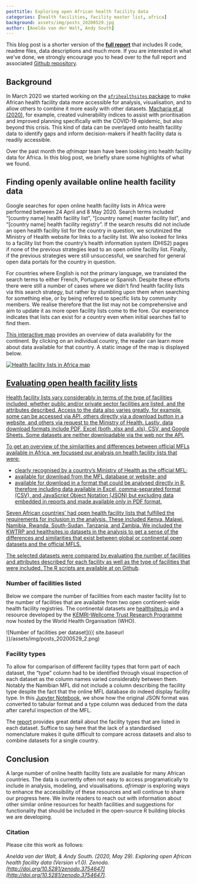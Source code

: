 ```yaml
---
posttitle: Exploring open African health facility data
categories: [health facilities, facility master list, africa]
background: assets/img/posts_20200529.jpg
author: [Anelda van der Walt, Andy South]
---
```


This blog post is a shorter version of the **[full report](https://rpubs.com/anelda/african-mfls)** that includes R code, readme files, data descriptions and much more. If you are interested in what we've done, we strongly encourage you to head over to the full report and associated [Github repository](https://github.com/anelda/african-open-mfls/). 

## Background
In March 2020 we started working on the [`afrihealthsites` package](http://afrimapr.org/code) to make African health facility data more accessible for analysis, visualisation, and to allow others to combine it more easily with other datasets. [Macharia et al (2020)](https://www.medrxiv.org/content/10.1101/2020.05.27.20113803v1), for example, created vulnerability indices to assist with prioritisation and improved planning specifically with the COVID-19 epidemic, but also beyond this crisis. This kind of data can be overlayed onto health facility data to identify gaps and inform decision-makers if health facility data is readily accessible.

Over the past month the _afrimapr_ team have been looking into health facility data for Africa. In this blog post, we briefly share some highlights of what we found.

## Finding openly available online health facility data

Google searches for open online health facility lists in Africa were performed between 24 April and 8 May 2020. Search terms included “[country name] health facility list”, “[country name] master facility list”, and “[country name] health facility registry”. If the search results did not include an open health facility list for the country in question, we scrutinized the Ministry of Health website for links to a facility list. We also looked for links to a facility list from the country’s health information system (DHIS2) pages if none of the previous strategies lead to an open online facility list. Finally, if the previous strategies were still unsuccessful, we searched for general open data portals for the country in question.

For countries where English is not the primary language, we translated the search terms to either French, Portuguese or Spanish. Despite these efforts there were still a number of cases where we didn’t find health facility lists via this search strategy, but rather by stumbling upon them when searching for something else, or by being referred to specific lists by community members. We realise therefore that the list may not be comprehensive and aim to update it as more open facility lists come to the fore. Our experience indicates that lists can exist for a country even when initial searches fail to find them.

[This interactive map](https://rpubs.com/anelda/health-facility-lists-africa-map) provides an overview of data availability for the continent. By clicking on an individual country, the reader can learn more about data available for that country. A static image of the map is displayed below.

<a href="https://rpubs.com/anelda/health-facility-lists-africa-map"><img src="{{ site.baseurl }}/assets/img/posts_20200529_1.png" alt="Health facility lists in Africa map">


## Evaluating open health facility lists 

Health facility lists vary considerably in terms of the type of facilities included, whether public and/or private sector facilities are listed, and the attributes described. Access to the data also varies greatly, for example, some can be accessed via API, others directly via a download button in a website, and others via request to the Ministry of Health. Lastly, data download formats include PDF, Excel (both .xlsx and .xls), CSV, and Google Sheets. Some datasets are neither downloadable via the web nor the API. 

To get an overview of the similarities and differences between official MFLs available in Africa, we focussed our analysis on health facility lists that were:

- clearly recognised by a country’s Ministry of Health as the official MFL;
- available for download from the MFL database or website; and
- available for download in a format that could be analysed directly in R, therefore including data available in Excel, comma-separated format (CSV), and JavaScript Object Notation (JSON) but excluding data embedded in reports and made available only in PDF format.

Seven African countries’ had open health facility lists that fulfilled the requirements for inclusion in the analysis. These included Kenya, Malawi, Namibia, Rwanda, South-Sudan, Tanzania, and Zambia. We included the KWTRP and healthsites.io datasets in the analysis to get a sense of the differences and similarities that exist between global or continental open datasets and the official MFLS.

The selected datasets were compared by evaluating the number of facilities and attributes described for each facility as well as the type of facilities that were included. The R scripts are available at on [Github](https://github.com/anelda/african_open_mfls/).

### Number of facilities listed

Below we compare the number of facilities from each master facility list to the number of facilities that are available from two open continent-wide health facility registries. The continental datasets are [healthsites.io](https://healthsites.io/) and a resource developed by the [KEMRI-Wellcome Trust Research Programme](https://pubmed.ncbi.nlm.nih.gov/31346183/) now hosted by the World Health Organisation (WHO).

![Number of facilities per dataset]({{ site.baseurl }}/assets/img/posts_20200529_2.png)

### Facility types

To allow for comparison of different facility types that form part of each dataset, the “type” column had to be identified through visual inspection of each dataset as the column names varied considerably between them. Notably the Namibian MFL did not include a column describing the facility type despite the fact that the online MFL database do indeed display facility type. In this [Jupyter Notebook](https://github.com/anelda/african-open-mfls/blob/master/python_notebooks/namibia_mfl_convert.ipynb), we show how the original JSON format was converted to tabular format and a type column was deduced from the data after careful inspection of the MFL.

The [report](https://rpubs.com/anelda/african-mfls) provides great detail about the facility types that are listed in each dataset. Suffice to say here that the lack of a standardised nomenclature makes it quite difficult to compare across datasets and also to combine datasets for a single country.

## Conclusion

A large number of online health facility lists are available for many African countries. The data is currently often not easy to access programatically to include in analysis, modeling, and visualisations. _afrimapr_ is exploring ways to enhance the accessibility of these resources and will continue to share our progress here.  We invite readers to reach out with information about other similar online resources for health facilities and suggestions for functionality that should be included in the open-source R building blocks we are developing.

### Citation

Please cite this work as follows:

_Anelda van der Walt, & Andy South. (2020, May 29). Exploring open African health facility data (Version v1.0). Zenodo. [http://doi.org/10.5281/zenodo.3754647](http://doi.org/10.5281/zenodo.3754647)._
